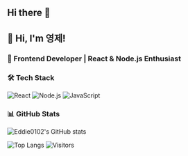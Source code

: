 ## Hi there 👋
## 👋 Hi, I'm 영제! 
### 🚀 Frontend Developer | React & Node.js Enthusiast
### 🛠 Tech Stack
![React](https://img.shields.io/badge/React-20232A?style=for-the-badge&logo=react&logoColor=61DAFB)
![Node.js](https://img.shields.io/badge/Node.js-339933?style=for-the-badge&logo=nodedotjs&logoColor=white)
![JavaScript](https://img.shields.io/badge/JavaScript-F7DF1E?style=for-the-badge&logo=javascript&logoColor=black)
### 📊 GitHub Stats
![Eddie0102's GitHub stats](https://github-readme-stats.vercel.app/api?username=Eddie0102&show_icons=true&theme=radical)

![Top Langs](https://github-readme-stats.vercel.app/api/top-langs/?username=Eddie0102&layout=compact&theme=radical)
![Visitors](https://visitor-badge.glitch.me/badge?page_id=Eddie0102.Eddie0102)

<!--
**Eddie0102/Eddie0102** is a ✨ _special_ ✨ repository because its `README.md` (this file) appears on your GitHub profile.

Here are some ideas to get you started:

- 🔭 I’m currently working on ...
- 🌱 I’m currently learning ...
- 👯 I’m looking to collaborate on ...
- 🤔 I’m looking for help with ...
- 💬 Ask me about ...
- 📫 How to reach me: ...
- 😄 Pronouns: ...
- ⚡ Fun fact: ...
-->
